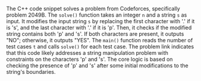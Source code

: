 The C++ code snippet solves a problem from Codeforces, specifically problem 2049B. The `solve()` function takes an integer `n` and a string `s` as input. It modifies the input string `s` by replacing the first character with '.' if it is 's', and the last character with '.' if it is 'p'. Then, it checks if the modified string contains both 'p' and 's'. If both characters are present, it outputs "NO"; otherwise, it outputs "YES". The `main()` function reads the number of test cases `t` and calls `solve()` for each test case. The problem link indicates that this code likely addresses a string manipulation problem with constraints on the characters 'p' and 's'. The core logic is based on checking the presence of 'p' and 's' after some initial modifications to the string's boundaries.